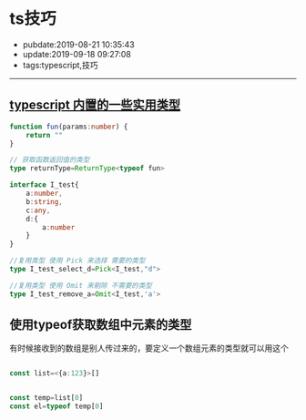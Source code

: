 # ts技巧

- pubdate:2019-08-21 10:35:43
- update:2019-09-18 09:27:08
- tags:typescript,技巧

---------

## [typescript 内置的一些实用类型](https://www.typescriptlang.org/docs/handbook/utility-types.html)

```typescript
function fun(params:number) {
    return ""
}

// 获取函数返回值的类型
type returnType=ReturnType<typeof fun>

interface I_test{
    a:number,
    b:string,
    c:any,
    d:{
        a:number
    }
}

//复用类型 使用 Pick 来选择 需要的类型
type I_test_select_d=Pick<I_test,"d">

//复用类型 使用 Omit 来剔除 不需要的类型
type I_test_remove_a=Omit<I_test,'a'>
```

## 使用typeof获取数组中元素的类型

有时候接收到的数组是别人传过来的，要定义一个数组元素的类型就可以用这个

```typescript

const list=<{a:123}>[]


const temp=list[0]
const el=typeof temp[0]

```
